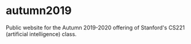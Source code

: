 # autumn2019
Public website for the Autumn 2019-2020 offering of Stanford's CS221 (artificial intelligence) class.
